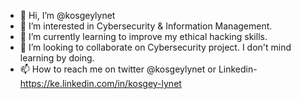 - 👋 Hi, I’m @kosgeylynet
- 👀 I’m interested in Cybersecurity & Information Management.
- 🌱 I’m currently learning to improve my ethical hacking skills.
- 💞️ I’m looking to collaborate on Cybersecurity project. I don't mind learning by doing.
- 📫 How to reach me on twitter @kosgeylynet or Linkedin-https://ke.linkedin.com/in/kosgey-lynet

<!---
kosgeylynet/kosgeylynet is a ✨ special ✨ repository because its `README.md` (this file) appears on your GitHub profile.
You can click the Preview link to take a look at your changes.
--->
